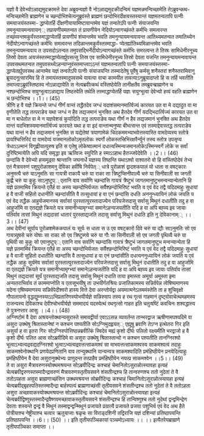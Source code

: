 

  
यज्ञो वै देवेभ्योऽन्नाद्यमुदक्रामत्ते देवा अब्रुवन्यज्ञो वै नोऽन्नाद्यमुदक्रीदन्विमं यज्ञमन्नमन्विच्छामेति तेऽब्रुवन्कथ- मन्विच्छामेति ब्राह्मणेन च च्छन्दोभिश्चेत्यनुब्रुवंस्ते ब्राह्मणं छन्दोभिरदीक्षयस्तस्यान्तं यज्ञमतन्वतापि पत्नीः समयाजयंस्तस्मा- द्धाप्येतर्हि दीक्षणीयायामिष्टावान्तमेव यज्ञं तन्वतेऽपि पत्नीः संयाजयन्ति तमनुन्यायमन्ववायन्् तप्रायणीयमतन्वत तं प्रायणीयेन नेदियोऽन्वागच्छंस्ते कर्मभिः समत्वरन्त तच्छंय्वन्तमकुर्वंस्तस्माद्धाप्येतर्हि प्रायणीयं शंय्वन्तमेव भवति तमनुन्यायमन्ववायन्त आतिथ्यमतन्वत तमातिथ्येन नेदीयोऽन्वागच्छंस्ते कर्मभिः समत्वरन्त तदिळान्तमकुर्वंस्तस्माद्धा- प्येतर्ह्यातिथ्यमिळान्तमेव भवति तमनुन्ययमन्ववाय त उपसदोऽतन्वत तमुपसद्भिर्नेदीयोऽन्वागच्छंस्ते कर्मभिः समरत्वन्त ते तिस्रः सामिधेनीरनूच्य तिस्रो देवता अयजंस्तस्माद्धाप्येतर्ह्युपसत्सु तिस्र एव सामिधेनीरनूच्य तिस्रो देवता यजन्ति तमनुन्यायमन्ववायन्त उपवसथमतन्वत तमुपवसथ्येऽहन्याप्नुवंस्तमाप्त्वाऽऽन्तं यज्ञमतन्वतापि पत्नीः समयाजयंस्तस्मा- द्धाप्येतर्ह्युपवसथ आन्तमेव यज्ञं तन्वतेऽपि पत्नीः संयाजयन्ति तस्मादेतेषु पूर्वेषु कर्मसु शनैस्तरां शनैस्तरामिवानु ब्रूयादनूत्सारमिव हि ते तमायंस्तस्मादुपवसथे यावत्या वाचा कामयीत तावत्याऽनुब्रूयादाप्तो हि स तर्हि भवतीति तमाप्त्वाऽब्रुवंस्तिष्ठस्व नोऽन्नाद्यायेति स नेत्यब्रवीत्कथं वस्तिष्ठेयेति तानीक्षतैव तमब्रुवन्ब्राह्मणेन च नश्छन्दोभिश्च सयुग्भूत्वाऽन्नाद्याय तिष्ठस्वेति तथेति तस्माद्धाप्येतर्हि यज्ञः सयुग्भूत्वा देवेभ्यो हव्यं वहति ब्राह्मणेन च छन्दोभिश्च ।।1।। (45)  
त्रीणि ह वै यज्ञे क्रियन्ते जग्धं गीर्णं वान्तं तद्धैतदेव जग्धं यदाशंसमानमार्त्विज्यं कारयत उत वा मे दद्यादुत वा मा वृणीतेति तद्ध तत्पराङेव यथा जग्धं न हैव तद्यजमानं भुनक्ति अथ हैतदेव गीर्णं यदद्भिदार्त्विज्यं कारयत उत वा मा न बाधेतोत वा मे न यज्ञवेशसं कुर्यादिति तद्ध तत्पराङेव यथा गीर्णं न हैव तद्यजमानं भुनक्ति अथ हैतदेव वान्तं यदभिशस्यमानमार्त्विज्यं कारयते यथा ह वा इदं वान्तान्मनुष्या बीभत्सन्त एवं तस्माद्देवास्तद्ध तत्पराङेव यथा वान्तं न हैव तद्यजमानं भुनक्ति स यद्येतेषां त्रयाणामेकं चिदकममभ्याभवेत्तस्यास्ति वामदेव्यस्य स्तोत्रे प्रायश्चित्तिरिदं वा वामदेव्यं यजमानलोकोऽमृतलोकः स्वर्गो लोकस्तत्त्रिभिरक्षरैर्न्यूनं तस्य स्तोत्र उपसृप्य त्रेधाऽऽत्मानं विगृह्णीयात्पुरुष इति स एतेषु लोकेष्वात्मानं दधात्यस्मिन्यजमानलोकेऽस्मिन्स्वर्गे लोके स सर्वां दुरिष्टिमत्येति अपि यदि समृद्धा इव ऋत्विजः स्युरिति ह स्माऽऽहाथ हैतज्जपेदेवेति ।।2।। (46)  
छन्दांसि वै देवेभ्यो हव्यमूढ्वा श्रान्तानि जघनार्धे यज्ञस्य तिष्ठन्ति यथाऽश्वो वाश्वतरो वो हि वांस्तिष्ठेदेवं तेभ्य एतं मैत्रावरुणं पशुपुरोळाशमनु देविका हवींषि निर्वपेत्् धात्रे पुरोळाशं द्वादशकपालं यो धाता स वषट्कारः अनुमत्यै चरुं याऽनुमतिः सा गायत्री राकायै चरुं या राका सा त्रिष्टुप्सिनीवाल्यै चरुं या सिनीवाली सा जगती कुह्वै चरुं या कुहूः साऽनुष्टुप्् एतानि वाव सर्वाणि च्छन्दांसि गायत्रं त्रैष्टुभं जागतमानुष्टुभमन्वन्यान्येतानि हि यज्ञे प्रतमामिव क्रियन्ते एतैर्ह वा अस्य च्छन्दोभिर्यजतः सर्वैश्छन्दोभिरिष्टं भवति य एवं वेद तद्वै यदिदमाहुः सुधायां ह वै वाजी सहितो दधानीति च्छन्दांसीति वै तत्सुधायां ह वा एनं छन्दांसि दधति अननुन्ध्यायिनं लोकं जयति य एवं वेद तद्धैक आहुर्यजमानस्य सर्वासां पुरस्तात्पुरस्तादाज्येन परियजेत्तदासु सर्वासु मिथुनं दधातीति तदु ह वा आहुर्जामि वा एतद्यज्ञे क्रियते यत्र समानीभ्यामृग्भ्यां समानेऽहन्यजयतीति यदि ह वा अपि बह्व्य इव जायाः पतिर्वाव तासां मिथुनं तद्यदासां धातारं पुरस्ताद्यजति तदासु सर्वासु मिथुनं दधाति इति नु देविकानाम्् ।।3।। (47)  
अथ देवीनां सूर्याय पुरोळशमेककपालं यः सूर्यः स धाता स उ एव वषट्कारो दिवे चरुं या द्यौः साऽनुमतिः सो एव गायत्र्युषसे चरुं योषाः सा राका सो एव त्रिष्टुब्गवे चरुं या गौः सा सिनीवाली सो एव जगती पृथिव्यै चरुं या पृथिवी सा कुहूः सो एवानुष्टुप्् एतानि वाव सर्वाणि च्छन्दांसि गायत्रं त्रैष्टुभं जागतमानुष्टुभ मन्वन्यान्येता हि यज्ञे प्रतमामिव क्रियन्त एतैर्ह वा अस्य च्छन्दोभिर्यजतः सर्वैश्छन्दोभिरिष्टं भवति य एवं वेद तद्वै यदिदमाहुः सुधायां ह वै वाजी सुहितो दधातीति च्छन्दांसि वै तत्सुधायां ह वा एनं छन्दांसीति दधत्यननुध्यायिनं लोकं जयति य एवं तद्धैक आहुः सूर्यमेव सर्वासां पुरस्तात्पुरस्तादाज्येन परियजेत्तदासु सर्वासु मिथुनं दधातीति तदु ह वा आहुर्जामि वा एतद्यज्ञे क्रियते यत्र समानीभ्यामृग्भ्यां समानेऽहन्यजतीति यदि ह वा अपि बह्व्य इव जायाः पतिर्वाव तासां मिथुनं तद्यदासां सूर्यं पुरस्ताद्यजति तदासु सर्वासु मिथुनं दधाति ताया इमास्ता अमूर्या अमूस्ता इमा अन्यतराभिर्वाव तं काममाप्नोति य एतासूभयीषु ता उभयीर्गतश्रियः प्रजातिकामस्य सन्निर्वपेन्न त्वेषिष्यमाणस्य यदेना एषिष्यमाणस्य सन्निर्वपेदीश्वरो हास्य वित्ते देवा अरन्तोर्यद्वा अयमात्मनेऽलममंस्तेति ता ह शुचिवृक्षो गौपालायनो वृद्धद्युम्नस्याऽऽभिप्रतारिणस्योभयीर्यज्ञे सन्निरुवाप तस्य ह रथ गृत्सं गाहमानं दृष्ट्वोवाचेत्थमहमस्य राजन्यस्य देविकाश्च देवीश्चोभयीर्यज्ञे सममादयं यदस्येत्थं रथगृत्सो गाहत इति चतुःषष्टिं कवचिनः शश्वद्धास्य ते पुत्रनप्तार आसुः ।।4।। (48)  
अग्निष्टोमं वै देवा अश्रयन्तोक्थान्यसुरास्ते समावद्वीर्या एवाऽऽसन्न व्यावर्तन्त तान्भरद्वाज ऋषीणामपश्यदिमे वा असुरा उक्थेषु श्रितास्तानेषां न कश्चन पश्यतीति सोऽग्निमुदह्वयत्् एह्यूषु ब्रवाणि तेऽग्न इत्थेतरा गिर इति असुर्या ह वा इतरा गिरः सोऽग्निरुपोत्तिष्ठन्नब्रवीत्किं स्विदेव मह्यं कृशो दीर्घः पलितो वक्ष्यमीति भरद्वाजो ह वै कृशो दीर्घः पलित आस सोऽब्रवीदिमे वा असुरा उक्थेषु श्रितास्तान्वो न कश्चन पश्यतीति तानग्निरश्वो भूत्वाऽभ्यत्यद्रवद्यदग्निरश्वो भूत्वाऽभ्यत्यद्रवत्तत्साकमश्वं सा माभवत्तत्साकमश्वस्य साकमश्वत्वं तदाहुः साकमश्वेनोक्थानि प्रणयेदप्रणितानि वाव तान्युक्थानि यान्यन्यत्र साकमश्वादिति प्रमंहिष्ठीयेन प्रनयेदित्याहुः प्रमंहिष्ठीयेन वै देवा असुरानुक्थेभ्यः प्राणुदन्त तत्प्राहैव प्रमंहिष्ठीयेन नयत्प्र साकमश्वेन ।।5।। (49)  
ते वा असुरा मैत्रावरुणस्योक्थमश्रयन्त सोऽब्रवीदिन्द्रः कश्चाहं चेमानितोऽसुरान्नोत्स्यावहा इत्यहं चेत्यब्रवीद्वरुणस्तस्मादैन्द्रावरुणं मैत्रावरुणस्तृतीयसवने शंसतीन्द्रश्च हि तान्वरुणश्च ततो नुदेतां ते वै ततोऽपहता असुरा ब्राह्मणाच्छंसिन उक्थमश्रयन्त सोब्रवीदिन्द्रः कश्चाहं चिमानितोऽसुरान्नोत्स्यावहा इत्यहं चेत्यब्रवीद्बृहस्पतिस्तस्मादैन्द्रा बार्हस्पत्यं ब्राह्मणाच्छंसी तृतीयसवने शंसतीन्द्रश्च ततो नुदेतां ते वै ततोऽहता असुरा अच्छावाकस्योक्थमश्रयन्त सोऽब्रवीदिन्द्रः कश्चाहं चेमानितोऽसुरान्नोत्स्यावहा इत्यहं चेत्यब्रवीद्विष्णुस्तस्मादैन्द्रवैष्णवमच्छावाकस्तृतीयसवने शंसतीन्द्रश्च हि तान्विष्णुश्च ततो नुदेथां द्वन्द्वमिन्द्रेण देवताः शस्यन्ते द्वन्द्वं वै मिथुनं तस्माद्वन्द्वन्मिथुनं प्रजायते प्रय़ात्यै प्रजायते प्रजया पशुभिर्य एवं वेद अथ हैते पोत्रीयाश्च नेष्ट्रीयाश्च चत्वार ऋतुयाजाः षळृचः सा विराड्दशिनी तद्विराजि यज्ञं दशिन्यां प्रतिष्ठापयन्ति प्रतिष्ठापयन्ति ।।6।। (50) ।। इति तृतीयपञ्चिकायां पञ्चमोऽध्यायः ।। ।। इत्यैतरेयब्राह्मणे तृतीयपञ्चिका समाप्ता ।।  
